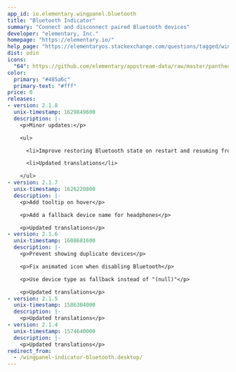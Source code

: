 ```yaml
---
app_id: io.elementary.wingpanel.bluetooth
title: "Bluetooth Indicator"
summary: "Connect and disconnect paired Bluetooth devices"
developer: "elementary, Inc."
homepage: "https://elementary.io/"
help_page: "https://elementaryos.stackexchange.com/questions/tagged/wingpanel"
dist: odin
icons:
  "64": https://github.com/elementary/appstream-data/raw/master/pantheon-data/main/icons/64x64/wingpanel-indicator-bluetooth_preferences-bluetooth.png
color:
  primary: "#485a6c"
  primary-text: "#fff"
price: 0
releases:
- version: 2.1.8
  unix-timestamp: 1629849600
  description: |-
    <p>Minor updates:</p>

    <ul>

      <li>Improve restoring Bluetooth state on restart and resuming from suspend</li>

      <li>Updated translations</li>

    </ul>
- version: 2.1.7
  unix-timestamp: 1626220800
  description: |-
    <p>Add tooltip on hover</p>

    <p>Add a fallback device name for headphones</p>

    <p>Updated translations</p>
- version: 2.1.6
  unix-timestamp: 1608681600
  description: |-
    <p>Prevent showing duplicate devices</p>

    <p>Fix animated icon when disabling Bluetooth</p>

    <p>Use device type as fallback instead of "(null)"</p>

    <p>Updated translations</p>
- version: 2.1.5
  unix-timestamp: 1586304000
  description: |-
    <p>Updated translations</p>
- version: 2.1.4
  unix-timestamp: 1574640000
  description: |-
    <p>Updated translations</p>
redirect_from:
  - /wingpanel-indicator-bluetooth.desktop/
---
```


